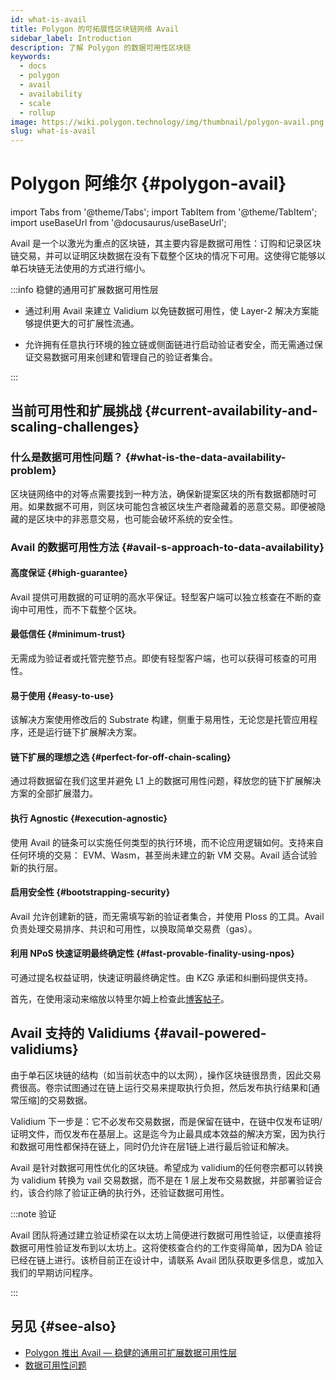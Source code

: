 ```yaml
---
id: what-is-avail
title: Polygon 的可拓展性区块链网络 Avail
sidebar_label: Introduction
description: 了解 Polygon 的数据可用性区块链
keywords:
  - docs
  - polygon
  - avail
  - availability
  - scale
  - rollup
image: https://wiki.polygon.technology/img/thumbnail/polygon-avail.png
slug: what-is-avail
---
```


# Polygon 阿维尔 {#polygon-avail}

import Tabs from '@theme/Tabs';
import TabItem from '@theme/TabItem';
import useBaseUrl from '@docusaurus/useBaseUrl';

Avail 是一个以激光为重点的区块链，其主要内容是数据可用性：订购和记录区块链交易，并可以证明区块数据在没有下载整个区块的情况下可用。这使得它能够以单石块链无法使用的方式进行缩小。

:::info 稳健的通用可扩展数据可用性层

* 通过利用 Avail 来建立 Validium 以免链数据可用性，使 Layer-2 解决方案能够提供更大的可扩展性流通。

* 允许拥有任意执行环境的独立链或侧面链进行启动验证者安全，而无需通过保证交易数据可用来创建和管理自己的验证者集合。

:::

## 当前可用性和扩展挑战 {#current-availability-and-scaling-challenges}

### 什么是数据可用性问题？ {#what-is-the-data-availability-problem}

区块链网络中的对等点需要找到一种方法，确保新提案区块的所有数据都随时可用。如果数据不可用，则区块可能包含被区块生产者隐藏着的恶意交易。即便被隐藏的是区块中的非恶意交易，也可能会破坏系统的安全性。

### Avail 的数据可用性方法 {#avail-s-approach-to-data-availability}

#### 高度保证 {#high-guarantee}

Avail 提供可用数据的可证明的高水平保证。轻型客户端可以独立核查在不断的查询中可用性，而不下载整个区块。

#### 最低信任 {#minimum-trust}

无需成为验证者或托管完整节点。即使有轻型客户端，也可以获得可核查的可用性。

#### 易于使用 {#easy-to-use}

该解决方案使用修改后的 Substrate 构建，侧重于易用性，无论您是托管应用程序，还是运行链下扩展解决方案。

#### 链下扩展的理想之选 {#perfect-for-off-chain-scaling}

通过将数据留在我们这里并避免 L1 上的数据可用性问题，释放您的链下扩展解决方案的全部扩展潜力。

#### 执行 Agnostic {#execution-agnostic}

使用 Avail 的链条可以实施任何类型的执行环境，而不论应用逻辑如何。支持来自任何环境的交易： EVM、Wasm，甚至尚未建立的新 VM 交易。Avail 适合试验新的执行层。

#### 启用安全性 {#bootstrapping-security}

Avail 允许创建新的链，而无需填写新的验证者集合，并使用 Ploss 的工具。Avail 负责处理交易排序、共识和可用性，以换取简单交易费（gas）。

#### 利用 NPoS 快速证明最终确定性 {#fast-provable-finality-using-npos}

可通过提名权益证明，快速证明最终确定性。由 KZG 承诺和纠删码提供支持。

首先，在使用滚动来缩放以特里尔姆上检查此[博客帖子](https://blog.polygon.technology/polygon-research-ethereum-scaling-with-rollups-8a2c221bf644/)。

## Avail 支持的 Validiums {#avail-powered-validiums}

由于单石区块链的结构（如当前状态中的以太网），操作区块链很昂贵，因此交易费很高。卷宗试图通过在链上运行交易来提取执行负担，然后发布执行结果和[通常压缩]的交易数据。

Validium 下一步是：它不必发布交易数据，而是保留在链中，在链中仅发布证明/证明文件，而仅发布在基层上。这是迄今为止最具成本效益的解决方案，因为执行和数据可用性都保持在链上，同时仍允许在层1链上进行最后验证和解决。

Avail 是针对数据可用性优化的区块链。希望成为 validium的任何卷宗都可以转换为 validium 转换为 vail 交易数据，而不是在 1 层上发布交易数据，并部署验证合约，该合约除了验证正确的执行外，还验证数据可用性。

:::note 验证

Avail 团队将通过建立验证桥梁在以太坊上简便进行数据可用性验证，以便直接将数据可用性验证发布到以太坊上。这将使核查合约的工作变得简单，因为DA 验证已经在链上进行。该桥目前正在设计中，请联系 Avail 团队获取更多信息，或加入我们的早期访问程序。

:::

## 另见 {#see-also}

* [Polygon 推出 Avail — 稳健的通用可扩展数据可用性层](https://polygontech.medium.com/introducing-avail-by-polygon-a-robust-general-purpose-scalable-data-availability-layer-98bc9814c048)
* [数据可用性问题](https://blog.polygon.technology/the-data-availability-problem-6b74b619ffcc/)

